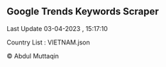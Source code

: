 

## Google Trends Keywords Scraper 
 
Last Update 03-04-2023 , 15:17:10

Country List :
VIETNAM.json



© Abdul Muttaqin 
